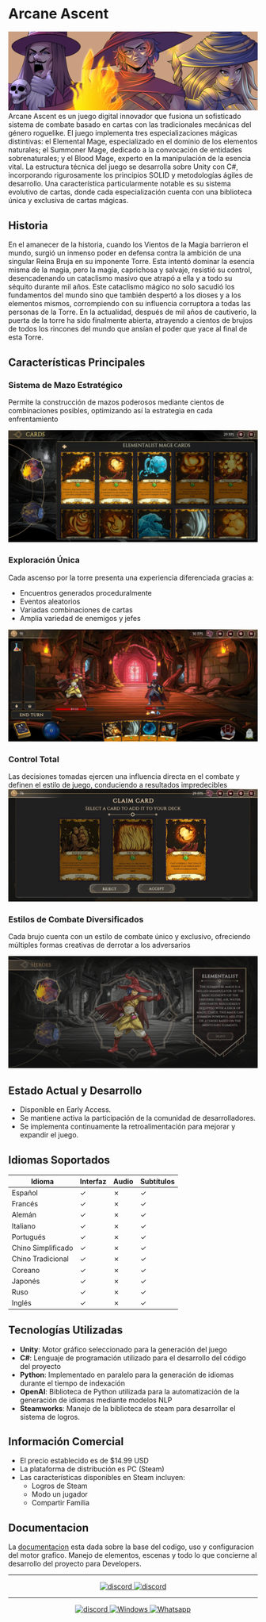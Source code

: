 # Arcane Ascent

![alt text](./Doc/Images/Portada.png)
Arcane Ascent es un juego digital innovador que fusiona un sofisticado sistema de combate basado en cartas con las tradicionales mecánicas del género roguelike. El juego implementa tres especializaciones mágicas distintivas: el Elemental Mage, especializado en el dominio de los elementos naturales; el Summoner Mage, dedicado a la convocación de entidades sobrenaturales; y el Blood Mage, experto en la manipulación de la esencia vital. La estructura técnica del juego se desarrolla sobre Unity con C#, incorporando rigurosamente los principios SOLID y metodologías ágiles de desarrollo. Una característica particularmente notable es su sistema evolutivo de cartas, donde cada especialización cuenta con una biblioteca única y exclusiva de cartas mágicas.

## Historia

En el amanecer de la historia, cuando los Vientos de la Magia barrieron el mundo, surgió un inmenso poder en defensa contra la ambición de una singular Reina Bruja en su imponente Torre. Esta intentó dominar la esencia misma de la magia, pero la magia, caprichosa y salvaje, resistió su control, desencadenando un cataclismo masivo que atrapó a ella y a todo su séquito durante mil años. Este cataclismo mágico no solo sacudió los fundamentos del mundo sino que también despertó a los dioses y a los elementos mismos, corrompiendo con su influencia corruptora a todas las personas de la Torre. En la actualidad, después de mil años de cautiverio, la puerta de la torre ha sido finalmente abierta, atrayendo a cientos de brujos de todos los rincones del mundo que ansían el poder que yace al final de esta Torre.

## Características Principales

### Sistema de Mazo Estratégico

Permite la construcción de mazos poderosos mediante cientos de combinaciones posibles, optimizando así la estrategia en cada enfrentamiento

![alt text](./Doc/Images/collection.jpg)

### Exploración Única

Cada ascenso por la torre presenta una experiencia diferenciada gracias a:

* Encuentros generados proceduralmente
* Eventos aleatorios
* Variadas combinaciones de cartas
* Amplia variedad de enemigos y jefes

![alt text](./Doc/Images/combat.jpg)

### Control Total

Las decisiones tomadas ejercen una influencia directa en el combate y definen el estilo de juego, conduciendo a resultados impredecibles
![alt text](./Doc/Images/claimCard.jpg)

### Estilos de Combate Diversificados

 Cada brujo cuenta con un estilo de combate único y exclusivo, ofreciendo múltiples formas creativas de derrotar a los adversarios

![alt text](./Doc/Images/heroSelection.jpg)

## Estado Actual y Desarrollo

* Disponible en Early Access.
* Se mantiene activa la participación de la comunidad de desarrolladores.
* Se implementa continuamente la retroalimentación para mejorar y expandir el juego.

## Idiomas Soportados

| Idioma        | Interfaz | Audio | Subtítulos |
|---------------|----------|-------|------------|
| Español       | ✓        | ✗     | ✓          |
| Francés       | ✓        | ✗     | ✓          |
| Alemán        | ✓        | ✗     | ✓          |
| Italiano      | ✓        | ✗     | ✓          |
| Portugués     | ✓        | ✗     | ✓          |
| Chino Simplificado| ✓    | ✗     | ✓          |
| Chino Tradicional| ✓    | ✗     | ✓          |
| Coreano       | ✓        | ✗     | ✓          |
| Japonés       | ✓        | ✗     | ✓          |
| Ruso          | ✓        | ✗     | ✓          |
| Inglés        | ✓        | ✗     | ✓          |

## Tecnologías Utilizadas

* **Unity**: Motor gráfico seleccionado para la generación del juego
* **C#**: Lenguaje de programación utilizado para el desarrollo del código del proyecto
* **Python**: Implementado en paralelo para la generación de idiomas durante el tiempo de indexación
* **OpenAI**: Biblioteca de Python utilizada para la automatización de la generación de idiomas mediante modelos NLP
* **Steamworks**: Manejo de la biblioteca de steam para desarrollar el sistema de logros.

## Información Comercial

* El precio establecido es de $14.99 USD
* La plataforma de distribución es PC (Steam)
* Las características disponibles en Steam incluyen:
  * Logros de Steam
  * Modo un jugador
  * Compartir Familia

## Documentacion

La [documentacion](./Doc/Wiki.md) esta dada sobre la base del codigo, uso y configuracion del motor grafico. Manejo de elementos, escenas y todo lo que concierne al desarrollo del proyecto para Developers.

------
<div align=center>
<a href="https://store.steampowered.com/app/3205630/Arcane_Ascent/" target="_blank">
<img alt="discord" src="https://img.shields.io/static/v1?style=for-the-badge&message=steam &color=00adee&logo=Steam&logoColor=FFFFFF&label=" height = 80/>
</a>
<a href="" target="_blank">
<img alt="discord" src="https://img.shields.io/static/v1?style=for-the-badge&message=Play Store &color=056559&logo=Steam&logoColor=FFFFFF&label=" height = 80/>
</a>

------

<div align=center>
<a href="" target="_blank">
<img alt="discord" src="https://img.shields.io/static/v1?style=for-the-badge&message=Download Demo For linux &color=E95420&logo=Linux&logoColor=FFFFFF&label=" />
</a>
<a href="" target="_blank">
<img alt="Windows" src="https://img.shields.io/static/v1?style=for-the-badge&message=Download Demo For Windows&color=00B4ED&logo=windows&logoColor=FFFFFF&label=" />
</a>
<a href="" target="_blank">
<img alt="Whatsapp" src="https://img.shields.io/static/v1?style=for-the-badge&message=Download Demo For Android &color=A4C639&logo=Android&logoColor=FFFFFF&label=" />
</a>
